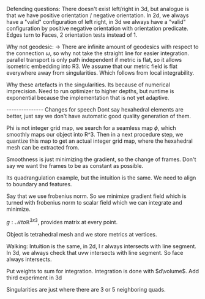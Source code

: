 Defending questions:
There doesn't exist left/right in 3d, but analogue is that we have positive orientation / negative orientation.
In 2d, we always have a "valid" configuration of left right, in
3d we always have a "valid" configuration by positive negative orientation with orientation predicate.
Edges turn to Faces, 2 orientation tests instead of 1.

Why not geodesic: -> There are infinite amount of geodesics with respect to the connection $\omega$,
so why not take the straight line for easier integration.
parallel transport is only path independent if metric is flat,
so it allows isometric embedding into R3. We assume that
our metric field is flat everywhere away from singularities. Which follows from local integrability.

Why these artefacts in the singularities. Its because of numerical imprecision. Need to run optimizer to higher depths, but runtime is exponential because the implementation that is not yet adaptive.

--------------- Changes for speech
Dont say hexahedral elements are better, just say we don't have automatic good quality generation of them. 


Phi is not integer grid map, we search for a seamless map $\phi$,
which smoothly maps our object into R^3.
Then in a next procedure step, we quantize this map to get an 
actual integer grid map, where the hexahedral mesh can be extracted from.


Smoothness is just minimizing the gradient, so the change of frames. Don't say we want the frames to be as constant as possible. 

Its quadrangulation example, but the intuition is the same. We need to align to boundary and features.

Say that we use frobenius norm.
So we minimize gradient field which is turned with frobenius norm to scalar field which we can integrate and minimize.

$g:\mathcal{M} to \mathbb{R}^{3x3}$, provides matrix at every point.

Object is tetrahedral mesh and we store metrics at vertices.

Walking:
Intuition is the same, in 2d, l r always intersects with line segment. In 3d, we always check that uvw intersects with line segment. So face always intersects.


Put weights to sum for integration. Integration is done with $d\volume$.
Add third experiment in 3d


Singularities are just where there are 3 or 5 neighboring quads.